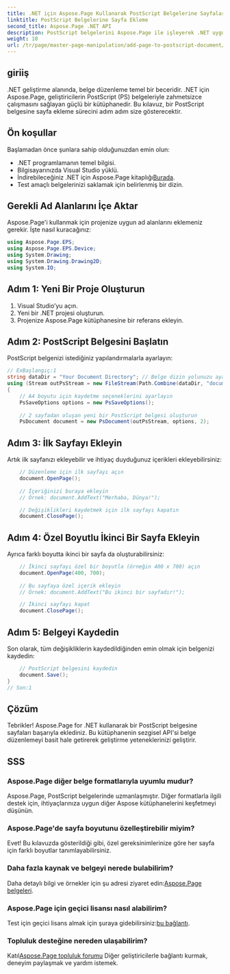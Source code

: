 ```yaml
---
title: .NET için Aspose.Page Kullanarak PostScript Belgelerine Sayfalar Ekleyin
linktitle: PostScript Belgelerine Sayfa Ekleme
second_title: Aspose.Page .NET API
description: PostScript belgelerini Aspose.Page ile işleyerek .NET uygulamalarınızı nasıl geliştireceğinizi keşfedin. Bu adım adım kılavuz, bir belgeyi başlatma konusunda net talimatlar sağlar.
weight: 10
url: /tr/page/master-page-manipulation/add-page-to-postscript-document/
---
```

## giriiş

.NET geliştirme alanında, belge düzenleme temel bir beceridir. .NET için Aspose.Page, geliştiricilerin PostScript (PS) belgeleriyle zahmetsizce çalışmasını sağlayan güçlü bir kütüphanedir. Bu kılavuz, bir PostScript belgesine sayfa ekleme sürecini adım adım size gösterecektir.

## Ön koşullar

Başlamadan önce şunlara sahip olduğunuzdan emin olun:

- .NET programlamanın temel bilgisi.
- Bilgisayarınızda Visual Studio yüklü.
-  İndirebileceğiniz .NET için Aspose.Page kitaplığı[Burada](https://releases.aspose.com/page/net/).
- Test amaçlı belgelerinizi saklamak için belirlenmiş bir dizin.

## Gerekli Ad Alanlarını İçe Aktar

Aspose.Page'i kullanmak için projenize uygun ad alanlarını eklemeniz gerekir. İşte nasıl kuracağınız:

```csharp
using Aspose.Page.EPS;
using Aspose.Page.EPS.Device;
using System.Drawing;
using System.Drawing.Drawing2D;
using System.IO;
```

## Adım 1: Yeni Bir Proje Oluşturun

1. Visual Studio’yu açın.
2. Yeni bir .NET projesi oluşturun.
3. Projenize Aspose.Page kütüphanesine bir referans ekleyin.

## Adım 2: PostScript Belgesini Başlatın

PostScript belgenizi istediğiniz yapılandırmalarla ayarlayın:

```csharp
// ExBaşlangıç:1
string dataDir = "Your Document Directory"; // Belge dizin yolunuzu ayarlayın
using (Stream outPsStream = new FileStream(Path.Combine(dataDir, "document1.ps"), FileMode.Create))
{
    // A4 boyutu için kaydetme seçeneklerini ayarlayın
    PsSaveOptions options = new PsSaveOptions();
    
    // 2 sayfadan oluşan yeni bir PostScript belgesi oluşturun
    PsDocument document = new PsDocument(outPsStream, options, 2);
```

## Adım 3: İlk Sayfayı Ekleyin

Artık ilk sayfanızı ekleyebilir ve ihtiyaç duyduğunuz içerikleri ekleyebilirsiniz:

```csharp
    // Düzenleme için ilk sayfayı açın
    document.OpenPage();
    
    // İçeriğinizi buraya ekleyin
    // Örnek: document.AddText("Merhaba, Dünya!");

    // Değişiklikleri kaydetmek için ilk sayfayı kapatın
    document.ClosePage();
```

## Adım 4: Özel Boyutlu İkinci Bir Sayfa Ekleyin

Ayrıca farklı boyutta ikinci bir sayfa da oluşturabilirsiniz:

```csharp
    // İkinci sayfayı özel bir boyutla (örneğin 400 x 700) açın
    document.OpenPage(400, 700);
    
    // Bu sayfaya özel içerik ekleyin
    // Örnek: document.AddText("Bu ikinci bir sayfadır!");

    // İkinci sayfayı kapat
    document.ClosePage();
```

## Adım 5: Belgeyi Kaydedin

Son olarak, tüm değişikliklerin kaydedildiğinden emin olmak için belgenizi kaydedin:

```csharp
    // PostScript belgesini kaydedin
    document.Save();
}
// Son:1
```

## Çözüm

Tebrikler! Aspose.Page for .NET kullanarak bir PostScript belgesine sayfaları başarıyla eklediniz. Bu kütüphanenin sezgisel API'si belge düzenlemeyi basit hale getirerek geliştirme yeteneklerinizi geliştirir.

## SSS

### Aspose.Page diğer belge formatlarıyla uyumlu mudur?  
Aspose.Page, PostScript belgelerinde uzmanlaşmıştır. Diğer formatlarla ilgili destek için, ihtiyaçlarınıza uygun diğer Aspose kütüphanelerini keşfetmeyi düşünün.

### Aspose.Page'de sayfa boyutunu özelleştirebilir miyim?  
Evet! Bu kılavuzda gösterildiği gibi, özel gereksinimlerinize göre her sayfa için farklı boyutlar tanımlayabilirsiniz.

### Daha fazla kaynak ve belgeyi nerede bulabilirim?  
 Daha detaylı bilgi ve örnekler için şu adresi ziyaret edin:[Aspose.Page belgeleri](https://reference.aspose.com/page/net/).

### Aspose.Page için geçici lisansı nasıl alabilirim?  
 Test için geçici lisans almak için şuraya gidebilirsiniz:[bu bağlantı](https://purchase.conholdate.com/temporary-license/).

### Topluluk desteğine nereden ulaşabilirim?  
 Katıl[Aspose.Page topluluk forumu](https://forum.aspose.com/c/page/39) Diğer geliştiricilerle bağlantı kurmak, deneyim paylaşmak ve yardım istemek.